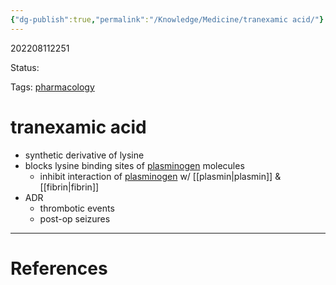 ```yaml
---
{"dg-publish":true,"permalink":"/Knowledge/Medicine/tranexamic acid/"}
---
```



202208112251

Status: 

Tags: [pharmacology](pharmacology.md)

# tranexamic acid
- synthetic derivative of lysine
- blocks lysine binding sites of [plasminogen](plasminogen) molecules
	- inhibit interaction of [plasminogen](plasminogen) w/ [[plasmin\|plasmin]] & [[fibrin\|fibrin]]
- ADR
	- thrombotic events
	- post-op seizures






___
# References